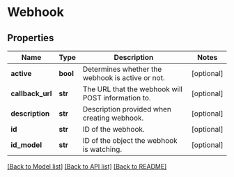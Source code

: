 # Webhook

## Properties
Name | Type | Description | Notes
------------ | ------------- | ------------- | -------------
**active** | **bool** | Determines whether the webhook is active or not. | [optional] 
**callback_url** | **str** | The URL that the webhook will POST information to. | [optional] 
**description** | **str** | Description provided when creating webhook. | [optional] 
**id** | **str** | ID of the webhook. | [optional] 
**id_model** | **str** | ID of the object the webhook is watching. | [optional] 

[[Back to Model list]](../README.md#documentation-for-models) [[Back to API list]](../README.md#documentation-for-api-endpoints) [[Back to README]](../README.md)


